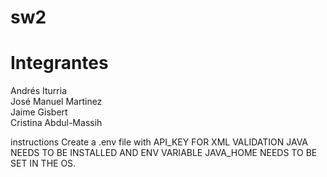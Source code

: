 # sw2  
# Integrantes
Andrés Iturria  
José Manuel Martinez  
Jaime Gisbert  
Cristina Abdul-Massih  


instructions
Create a .env file with API_KEY
FOR XML VALIDATION JAVA NEEDS TO BE INSTALLED AND ENV VARIABLE JAVA_HOME NEEDS
TO BE SET IN THE OS.